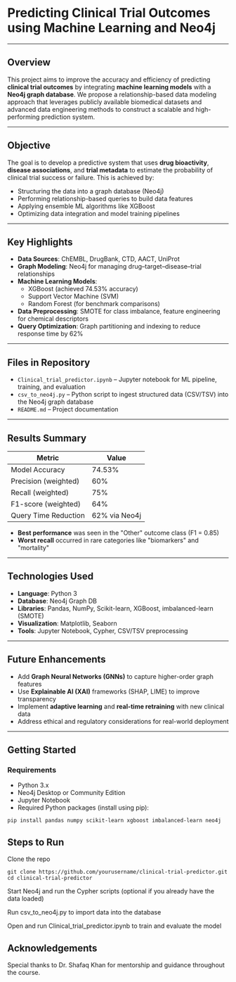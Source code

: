 # Predicting Clinical Trial Outcomes using Machine Learning and Neo4j
---

##  Overview

This project aims to improve the accuracy and efficiency of predicting **clinical trial outcomes** by integrating **machine learning models** with a **Neo4j graph database**. We propose a relationship-based data modeling approach that leverages publicly available biomedical datasets and advanced data engineering methods to construct a scalable and high-performing prediction system.

---

##  Objective

The goal is to develop a predictive system that uses **drug bioactivity**, **disease associations**, and **trial metadata** to estimate the probability of clinical trial success or failure. This is achieved by:

- Structuring the data into a graph database (Neo4j)
- Performing relationship-based queries to build data features
- Applying ensemble ML algorithms like XGBoost
- Optimizing data integration and model training pipelines

---

##  Key Highlights

- **Data Sources**: ChEMBL, DrugBank, CTD, AACT, UniProt  
- **Graph Modeling**: Neo4j for managing drug–target–disease–trial relationships  
- **Machine Learning Models**:  
  - XGBoost (achieved 74.53% accuracy)  
  - Support Vector Machine (SVM)  
  - Random Forest (for benchmark comparisons)
- **Data Preprocessing**: SMOTE for class imbalance, feature engineering for chemical descriptors  
- **Query Optimization**: Graph partitioning and indexing to reduce response time by 62%

---

##  Files in Repository

- `Clinical_trial_predictor.ipynb` – Jupyter notebook for ML pipeline, training, and evaluation  
- `csv_to_neo4j.py` – Python script to ingest structured data (CSV/TSV) into the Neo4j graph database  
- `README.md` – Project documentation

---

##  Results Summary

| Metric                | Value          |
|----------------------|----------------|
| Model Accuracy        | 74.53%         |
| Precision (weighted)  | 60%            |
| Recall (weighted)     | 75%            |
| F1-score (weighted)   | 64%            |
| Query Time Reduction  | 62% via Neo4j  |

- **Best performance** was seen in the "Other" outcome class (F1 = 0.85)  
- **Worst recall** occurred in rare categories like "biomarkers" and "mortality"  

---

##  Technologies Used

- **Language**: Python 3  
- **Database**: Neo4j Graph DB  
- **Libraries**: Pandas, NumPy, Scikit-learn, XGBoost, imbalanced-learn (SMOTE)  
- **Visualization**: Matplotlib, Seaborn  
- **Tools**: Jupyter Notebook, Cypher, CSV/TSV preprocessing

---

##  Future Enhancements

- Add **Graph Neural Networks (GNNs)** to capture higher-order graph features  
- Use **Explainable AI (XAI)** frameworks (SHAP, LIME) to improve transparency  
- Implement **adaptive learning** and **real-time retraining** with new clinical data  
- Address ethical and regulatory considerations for real-world deployment

---

## Getting Started

### Requirements

- Python 3.x  
- Neo4j Desktop or Community Edition  
- Jupyter Notebook  
- Required Python packages (install using pip):

```
pip install pandas numpy scikit-learn xgboost imbalanced-learn neo4j
```
## Steps to Run
Clone the repo
```
git clone https://github.com/yourusername/clinical-trial-predictor.git
cd clinical-trial-predictor
```
Start Neo4j and run the Cypher scripts (optional if you already have the data loaded)

Run csv_to_neo4j.py to import data into the database

Open and run Clinical_trial_predictor.ipynb to train and evaluate the model

## Acknowledgements
Special thanks to Dr. Shafaq Khan for mentorship and guidance throughout the course.







